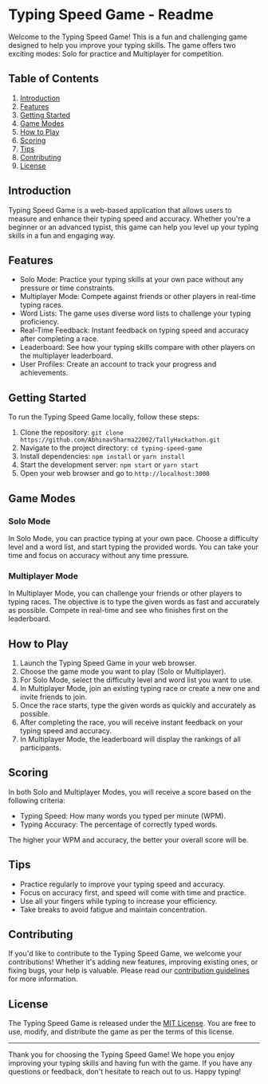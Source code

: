 # Typing Speed Game - Readme

Welcome to the Typing Speed Game! This is a fun and challenging game designed to help you improve your typing skills. The game offers two exciting modes: Solo for practice and Multiplayer for competition.

## Table of Contents

1. [Introduction](#introduction)
2. [Features](#features)
3. [Getting Started](#getting-started)
4. [Game Modes](#game-modes)
5. [How to Play](#how-to-play)
6. [Scoring](#scoring)
7. [Tips](#tips)
8. [Contributing](#contributing)
9. [License](#license)

## Introduction

Typing Speed Game is a web-based application that allows users to measure and enhance their typing speed and accuracy. Whether you're a beginner or an advanced typist, this game can help you level up your typing skills in a fun and engaging way.

## Features

- Solo Mode: Practice your typing skills at your own pace without any pressure or time constraints.
- Multiplayer Mode: Compete against friends or other players in real-time typing races.
- Word Lists: The game uses diverse word lists to challenge your typing proficiency.
- Real-Time Feedback: Instant feedback on typing speed and accuracy after completing a race.
- Leaderboard: See how your typing skills compare with other players on the multiplayer leaderboard.
- User Profiles: Create an account to track your progress and achievements.

## Getting Started

To run the Typing Speed Game locally, follow these steps:

1. Clone the repository: `git clone https://github.com/AbhinavSharma22002/TallyHackathon.git`
2. Navigate to the project directory: `cd typing-speed-game`
3. Install dependencies: `npm install` or `yarn install`
4. Start the development server: `npm start` or `yarn start`
5. Open your web browser and go to `http://localhost:3000`

## Game Modes

### Solo Mode

In Solo Mode, you can practice typing at your own pace. Choose a difficulty level and a word list, and start typing the provided words. You can take your time and focus on accuracy without any time pressure.

### Multiplayer Mode

In Multiplayer Mode, you can challenge your friends or other players to typing races. The objective is to type the given words as fast and accurately as possible. Compete in real-time and see who finishes first on the leaderboard.

## How to Play

1. Launch the Typing Speed Game in your web browser.
2. Choose the game mode you want to play (Solo or Multiplayer).
3. For Solo Mode, select the difficulty level and word list you want to use.
4. In Multiplayer Mode, join an existing typing race or create a new one and invite friends to join.
5. Once the race starts, type the given words as quickly and accurately as possible.
6. After completing the race, you will receive instant feedback on your typing speed and accuracy.
7. In Multiplayer Mode, the leaderboard will display the rankings of all participants.

## Scoring

In both Solo and Multiplayer Modes, you will receive a score based on the following criteria:

- Typing Speed: How many words you typed per minute (WPM).
- Typing Accuracy: The percentage of correctly typed words.

The higher your WPM and accuracy, the better your overall score will be.

## Tips

- Practice regularly to improve your typing speed and accuracy.
- Focus on accuracy first, and speed will come with time and practice.
- Use all your fingers while typing to increase your efficiency.
- Take breaks to avoid fatigue and maintain concentration.

## Contributing

If you'd like to contribute to the Typing Speed Game, we welcome your contributions! Whether it's adding new features, improving existing ones, or fixing bugs, your help is valuable. Please read our [contribution guidelines](CONTRIBUTING.md) for more information.

## License

The Typing Speed Game is released under the [MIT License](LICENSE.md). You are free to use, modify, and distribute the game as per the terms of this license.

---

Thank you for choosing the Typing Speed Game! We hope you enjoy improving your typing skills and having fun with the game. If you have any questions or feedback, don't hesitate to reach out to us. Happy typing!
